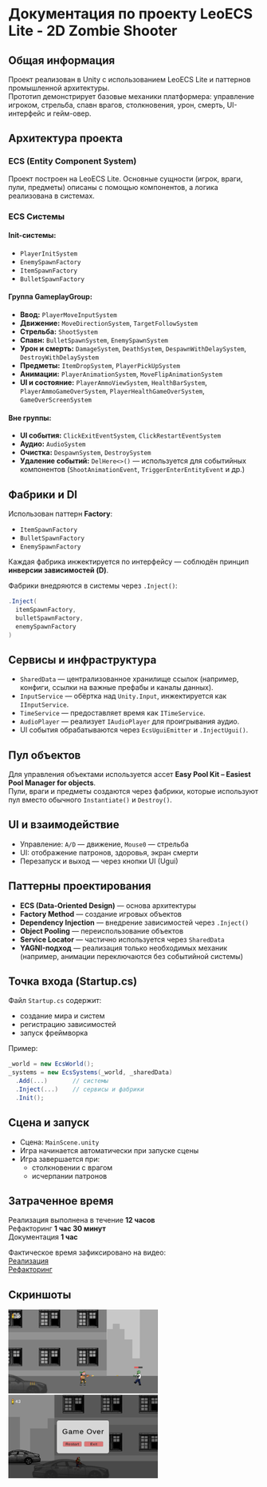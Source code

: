 # Документация по проекту LeoECS Lite - 2D Zombie Shooter

## Общая информация

Проект реализован в Unity с использованием LeoECS Lite и паттернов промышленной архитектуры.  
Прототип демонстрирует базовые механики платформера: управление игроком, стрельба, спавн врагов, столкновения, урон, смерть, UI-интерфейс и гейм-овер.

## Архитектура проекта

### ECS (Entity Component System)

Проект построен на LeoECS Lite. Основные сущности (игрок, враги, пули, предметы) описаны с помощью компонентов, а логика реализована в системах.

### ECS Системы

#### Init-системы:
- `PlayerInitSystem`
- `EnemySpawnFactory`
- `ItemSpawnFactory`
- `BulletSpawnFactory`

#### Группа GameplayGroup:
- **Ввод:** `PlayerMoveInputSystem`
- **Движение:** `MoveDirectionSystem`, `TargetFollowSystem`
- **Стрельба:** `ShootSystem`
- **Спавн:** `BulletSpawnSystem`, `EnemySpawnSystem`
- **Урон и смерть:** `DamageSystem`, `DeathSystem`, `DespawnWithDelaySystem`, `DestroyWithDelaySystem`
- **Предметы:** `ItemDropSystem`, `PlayerPickUpSystem`
- **Анимации:** `PlayerAnimationSystem`, `MoveFlipAnimationSystem`
- **UI и состояние:** `PlayerAmmoViewSystem`, `HealthBarSystem`, `PlayerAmmoGameOverSystem`, `PlayerHealthGameOverSystem`, `GameOverScreenSystem`

#### Вне группы:
- **UI события:** `ClickExitEventSystem`, `ClickRestartEventSystem`
- **Аудио:** `AudioSystem`
- **Очистка:** `DespawnSystem`, `DestroySystem`
- **Удаление событий:** `DelHere<>()` — используется для событийных компонентов (`ShootAnimationEvent`, `TriggerEnterEntityEvent` и др.)

## Фабрики и DI

Использован паттерн **Factory**:
- `ItemSpawnFactory`
- `BulletSpawnFactory`
- `EnemySpawnFactory`

Каждая фабрика инжектируется по интерфейсу — соблюдён принцип **инверсии зависимостей (D)**.

Фабрики внедряются в системы через `.Inject()`:

```csharp
.Inject(
  itemSpawnFactory,
  bulletSpawnFactory,
  enemySpawnFactory
)
```

## Сервисы и инфраструктура

- `SharedData` — централизованное хранилище ссылок (например, конфиги, ссылки на важные префабы и каналы данных).
- `InputService` — обёртка над `Unity.Input`, инжектируется как `IInputService`.
- `TimeService` — предоставляет время как `ITimeService`.
- `AudioPlayer` — реализует `IAudioPlayer` для проигрывания аудио.
- UI события обрабатываются через `EcsUguiEmitter` и `.InjectUgui()`.

## Пул объектов

Для управления объектами используется ассет **Easy Pool Kit – Easiest Pool Manager for objects**.  
Пули, враги и предметы создаются через фабрики, которые используют пул вместо обычного `Instantiate()` и `Destroy()`.

## UI и взаимодействие

- Управление: `A/D` — движение, `Mouse0` — стрельба
- UI: отображение патронов, здоровья, экран смерти
- Перезапуск и выход — через кнопки UI (Ugui)

## Паттерны проектирования

- **ECS (Data-Oriented Design)** — основа архитектуры
- **Factory Method** — создание игровых объектов
- **Dependency Injection** — внедрение зависимостей через `.Inject()`
- **Object Pooling** — переиспользование объектов
- **Service Locator** — частично используется через `SharedData`
- **YAGNI-подход** — реализация только необходимых механик (например, анимации переключаются без событийной системы)

## Точка входа (Startup.cs)

Файл `Startup.cs` содержит:
- создание мира и систем
- регистрацию зависимостей
- запуск фреймворка

Пример:
```csharp
_world = new EcsWorld();
_systems = new EcsSystems(_world, _sharedData)
  .Add(...)       // системы
  .Inject(...)    // сервисы и фабрики
  .Init();
```

## Сцена и запуск

- Сцена: `MainScene.unity`
- Игра начинается автоматически при запуске сцены
- Игра завершается при:
  - столкновении с врагом
  - исчерпании патронов

## Затраченное время

Реализация выполнена в течение **12 часов**\
Рефакторинг **1 час 30 минут**\
Документация **1 час**

Фактическое время зафиксировано на видео:\
[Реализация](https://youtu.be/84MfcBmBtok)\
[Рефакторинг](https://youtu.be/uMtI9CPJkfI)

## Скриншоты
<img src="Assets\_project\2D\Screenshots\Screenshot-1.jpg" width="300">
<img src="Assets\_project\2D\Screenshots\Screenshot-2.jpg" width="300">
